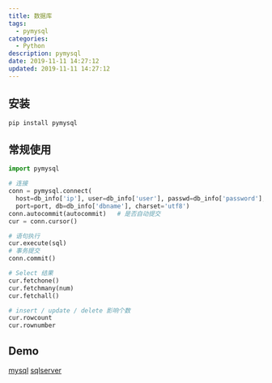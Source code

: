 ```yaml
---
title: 数据库
tags: 
  - pymysql
categories: 
  - Python
description: pymysql
date: 2019-11-11 14:27:12
updated: 2019-11-11 14:27:12
---
```


## 安装

`pip install pymysql`

## 常规使用

```py
import pymysql

# 连接
conn = pymysql.connect(
  host=db_info['ip'], user=db_info['user'], passwd=db_info['password'],
  port=port, db=db_info['dbname'], charset='utf8')
conn.autocommit(autocommit)   # 是否自动提交
cur = conn.cursor()

# 语句执行
cur.execute(sql)
# 事务提交
conn.commit()

# Select 结果
cur.fetchone()
cur.fetchmany(num)
cur.fetchall()

# insert / update / delete 影响个数
cur.rowcount
cur.rownumber
```

## Demo

[mysql](https://github.com/fxliu/Python/tree/master/%E6%95%B0%E6%8D%AE%E5%BA%93)
[sqlserver](https://github.com/fxliu/Python/tree/master/%E6%95%B0%E6%8D%AE%E5%BA%93)
